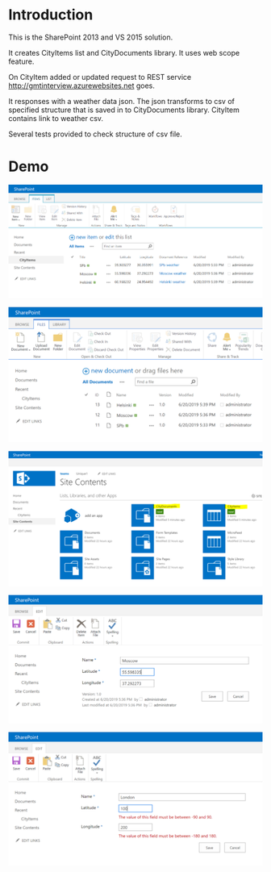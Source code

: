 # Introduction

This is the SharePoint 2013 and VS 2015 solution.

It creates CityItems list and CityDocuments library. 
It uses web scope feature.

On CityItem added or updated request to REST service http://gmtinterview.azurewebsites.net goes.

It responses with a weather data json. The json transforms to csv of specified structure that 
is saved in to  CityDocuments library. CityItem contains link to weather csv.

Several tests provided to check structure of csv file.

# Demo
                               
![Pciture 1](Documents/spcitylist01.PNG)

![Pciture 2](Documents/spcitylist02.PNG)

![Pciture 3](Documents/spcitylist03.PNG)

![Pciture 4](Documents/spcitylist04.PNG)

![Pciture 5](Documents/spcitylist05.PNG)

